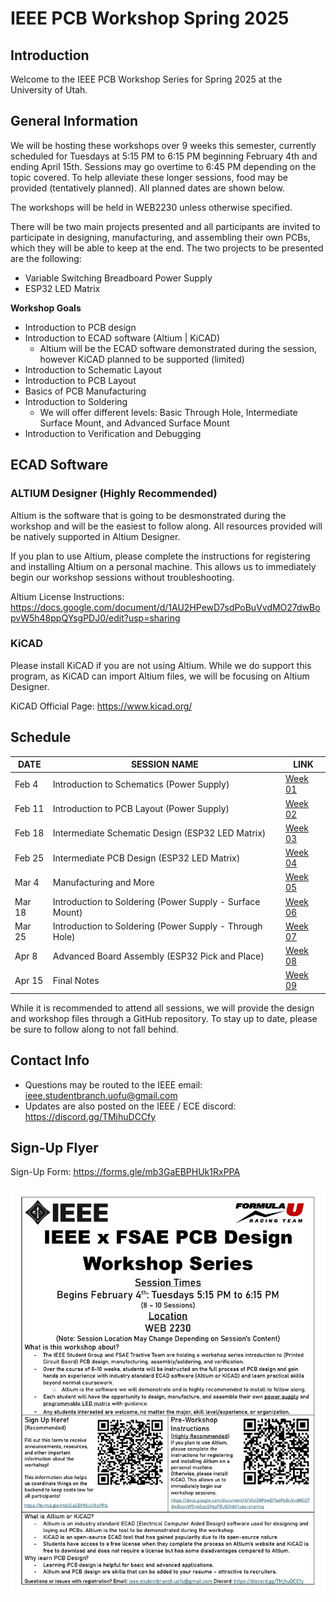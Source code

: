 # IEEE PCB Workshop Spring 2025

## Introduction
Welcome to the IEEE PCB Workshop Series for Spring 2025 at the University of Utah.

## General Information

We will be hosting these workshops over 9 weeks this semester, currently scheduled for Tuesdays at 5:15 PM to 6:15 PM beginning February 4th and ending April 15th. Sessions may go overtime to 6:45 PM depending on the topic covered. To help alleviate these longer sessions, food may be provided (tentatively planned). All planned dates are shown below.

The workshops will be held in WEB2230 unless otherwise specified.

There will be two main projects presented and all participants are invited to participate in designing, manufacturing, and assembling their own PCBs, which they will be able to keep at the end. The two projects to be presented are the following:
- Variable Switching Breadboard Power Supply
- ESP32 LED Matrix

__Workshop Goals__

- Introduction to PCB design
- Introduction to ECAD software (Altium | KiCAD)
    - Altium will be the ECAD software demonstrated during the session, however KiCAD planned to be supported (limited)
- Introduction to Schematic Layout
- Introduction to PCB Layout
- Basics of PCB Manufacturing
- Introduction to Soldering
    - We will offer different levels: Basic Through Hole, Intermediate Surface Mount, and Advanced Surface Mount
- Introduction to Verification and Debugging

## ECAD Software

### ALTIUM Designer (Highly Recommended)
Altium is the software that is going to be desmonstrated during the workshop and will be the easiest to follow along. All resources provided will be natively supported in Altium Designer.

If you plan to use Altium, please complete the instructions for registering and installing Altium on a personal machine. This allows us to immediately begin our workshop sessions without troubleshooting.

Altium License Instructions:
https://docs.google.com/document/d/1AU2HPewD7sdPoBuVvdMO27dwBopvW5h48ppQYsgPDJ0/edit?usp=sharing

### KiCAD

Please install KiCAD if you are not using Altium. While we do support this program, as KiCAD can import Altium files, we will be focusing on Altium Designer.

KiCAD Official Page:
https://www.kicad.org/

## Schedule

| DATE   | SESSION NAME | LINK |
|--------|--------------|------|
| Feb 4  | Introduction to Schematics (Power Supply) | [Week 01](https://github.com/AdrianSucahyo/IEEE-PCB-Workshop-Resources-2025/tree/main/Week01) |
| Feb 11 | Introduction to PCB Layout (Power Supply) | [Week 02](https://github.com/AdrianSucahyo/IEEE-PCB-Workshop-Resources-2025/tree/main/Week02) |
| Feb 18 | Intermediate Schematic Design (ESP32 LED Matrix) | [Week 03](https://github.com/AdrianSucahyo/IEEE-PCB-Workshop-Resources-2025/tree/main/Week03) |
| Feb 25 | Intermediate PCB Design (ESP32 LED Matrix) | [Week 04](https://github.com/AdrianSucahyo/IEEE-PCB-Workshop-Resources-2025/tree/main/Week04) |
| Mar 4  | Manufacturing and More | [Week 05](https://github.com/AdrianSucahyo/IEEE-PCB-Workshop-Resources-2025/tree/main/Week05) |
| Mar 18 | Introduction to Soldering (Power Supply - Surface Mount) | [Week 06](https://github.com/AdrianSucahyo/IEEE-PCB-Workshop-Resources-2025/tree/main/Week06) |
| Mar 25 | Introduction to Soldering (Power Supply - Through Hole) | [Week 07](https://github.com/AdrianSucahyo/IEEE-PCB-Workshop-Resources-2025/tree/main/Week07) |
| Apr 8  | Advanced Board Assembly (ESP32 Pick and Place) | [Week 08](https://github.com/AdrianSucahyo/IEEE-PCB-Workshop-Resources-2025/tree/main/Week08) |
| Apr 15 | Final Notes | [Week 09](https://github.com/AdrianSucahyo/IEEE-PCB-Workshop-Resources-2025/tree/main/Week09) |

While it is recommended to attend all sessions, we will provide the design and workshop files through a GitHub repository. To stay up to date, please be sure to follow along to not fall behind.

## Contact Info

- Questions may be routed to the IEEE email: ieee.studentbranch.uofu@gmail.com
- Updates are also posted on the IEEE / ECE discord: https://discord.gg/TMjhuDCCfy

## Sign-Up Flyer

Sign-Up Form:
https://forms.gle/mb3GaEBPHUk1RxPPA

![Sign Up Flyer](/Images/IEEE%20x%20FSAE%20PCB%20Design%20Workshop.png)
